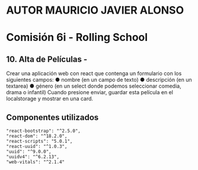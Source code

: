 # AUTOR MAURICIO JAVIER ALONSO

# Comisión 6i - Rolling School


## 10. Alta de Películas -
Crear una aplicación web con react que contenga un formulario con los siguientes
campos:
● nombre (en un campo de texto)
● descripción (en un textarea)
● género (en un select donde podemos seleccionar comedia, drama o infantil)
Cuando presione enviar, guardar esta película en el localstorage y mostrar en una
card.

## Componentes utilizados

    "react-bootstrap": "^2.5.0",
    "react-dom": "^18.2.0",
    "react-scripts": "5.0.1",
    "react-uuid": "^1.0.3",
    "uuid": "^9.0.0",
    "uuidv4": "^6.2.13",
    "web-vitals": "^2.1.4"
